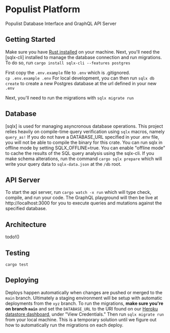# Populist Platform

Populist Database Interface and GraphQL API Server

## Getting Started
Make sure you have [Rust installed] on your machine.  Next, you'll need the [sqlx-cli] installed to manage the database connection and run migrations.  To do so, run `cargo install sqlx-cli --features postgres` 

First copy the `.env.example` file to `.env` which is .gitignored.  
`cp .env.example .env` For local development, you can then run `sqlx db create` to create a new Postgres database at the url defined in your new `.env` 

Next, you'll need to run the migrations with `sqlx migrate run`

## Database
[sqlx] is used for managing asyncronous database operations.  This project relies heavily on compile-time query verification using `sqlx` macros, namely `query_as!`  If you do not have a DATABASE_URL specified in your .env file, you will not be able to compile the binary for this crate.  You can run sqlx in offline mode by setting SQLX_OFFLINE=true.  You can enable "offline mode" to cache the results of the SQL query analysis using the sqlx-cli.  If you make schema alterations, run the command `cargo sqlx prepare` which will write your query data to `sqlx-data.json` at the `/db` root.

## API Server
To start the api server, run `cargo watch -x run` which will type check, compile, and run your code.  The GraphQL playground will then be live at http://localhost:3000 for you to execute queries and mutations against the specified database.  

## Architecture
todo!()

## Testing
`cargo test`

## Deploying
Deploys happen automatically when changes are pushed or merged to the `main` branch. Ultimately a staging environment will be setup with automatic deployments from the `xyz` branch.  To run the migrations, **make sure you're on branch `main`** and set the `DATABASE_URL` to the URI found on our [Heroku datastore dashboard], under "View Credentials."  Then run `sqlx migrate run` from your local machine.  This is a temporary solution until we figure out how to automatically run the migrations on each deploy.




[Rust installed]: https://www.rust-lang.org/tools/install
[`sqlx-cli`]: https://crates.io/crates/sqlx-cli
[Heroku datastore dashboard]: https://data.heroku.com/datastores/35cb347f-6fb1-488f-8f21-02bbd726f5a8#administration